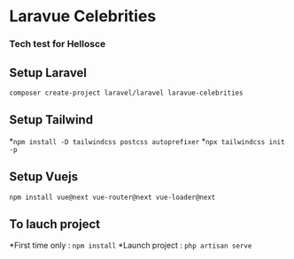 # Laravue Celebrities
### Tech test for Hellosce

## Setup Laravel
```composer create-project laravel/laravel laravue-celebrities```

## Setup Tailwind
*```npm install -D tailwindcss postcss autoprefixer```
*```npx tailwindcss init -p```

## Setup Vuejs
```npm install vue@next vue-router@next vue-loader@next```

## To lauch project 
*First time only :
```npm install```
*Launch project :
```php artisan serve```
